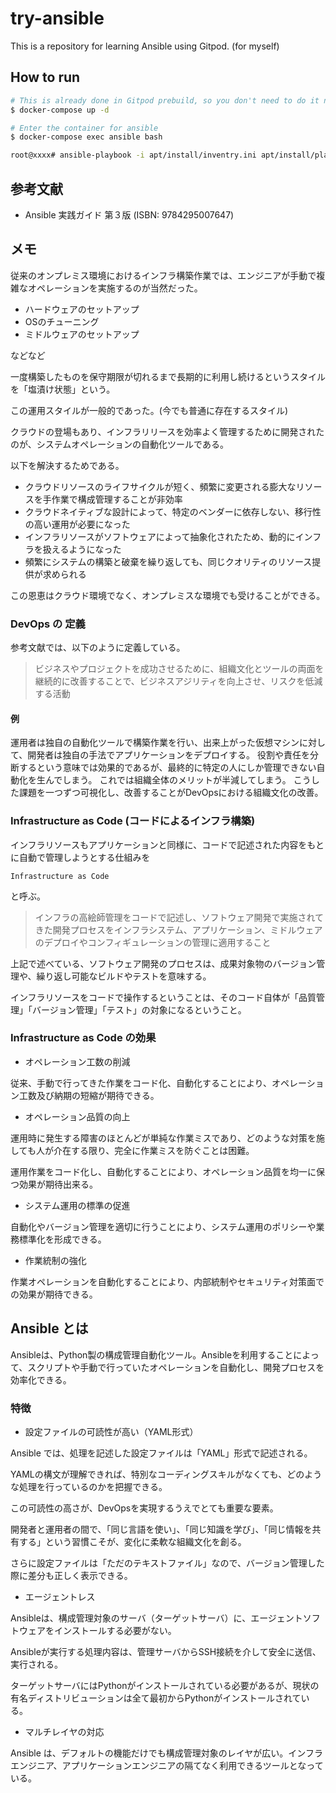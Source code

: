 # try-ansible
This is a repository for learning Ansible using Gitpod. (for myself)

## How to run

```sh
# This is already done in Gitpod prebuild, so you don't need to do it normally.
$ docker-compose up -d              

# Enter the container for ansible
$ docker-compose exec ansible bash

root@xxxx# ansible-playbook -i apt/install/inventry.ini apt/install/playbook.yml
```

## 参考文献

- Ansible 実践ガイド 第３版 (ISBN: 9784295007647)

## メモ

従来のオンプレミス環境におけるインフラ構築作業では、エンジニアが手動で複雑なオペレーションを実施するのが当然だった。

- ハードウェアのセットアップ
- OSのチューニング
- ミドルウェアのセットアップ

などなど

一度構築したものを保守期限が切れるまで長期的に利用し続けるというスタイルを「塩漬け状態」という。

この運用スタイルが一般的であった。(今でも普通に存在するスタイル)

クラウドの登場もあり、インフラリリースを効率よく管理するために開発されたのが、システムオペレーションの自動化ツールである。

以下を解決するためである。

- クラウドリソースのライフサイクルが短く、頻繁に変更される膨大なリソースを手作業で構成管理することが非効率
- クラウドネイティブな設計によって、特定のベンダーに依存しない、移行性の高い運用が必要になった
- インフラリソースがソフトウェアによって抽象化されたため、動的にインフラを扱えるようになった
- 頻繁にシステムの構築と破棄を繰り返しても、同じクオリティのリソース提供が求められる

この恩恵はクラウド環境でなく、オンプレミスな環境でも受けることができる。


### DevOps の 定義

参考文献では、以下のように定義している。

> ビジネスやプロジェクトを成功させるために、組織文化とツールの両面を継続的に改善することで、ビジネスアジリティを向上させ、リスクを低減する活動


#### 例

運用者は独自の自動化ツールで構築作業を行い、出来上がった仮想マシンに対して、開発者は独自の手法でアプリケーションをデプロイする。
役割や責任を分断するという意味では効果的であるが、最終的に特定の人にしか管理できない自動化を生んでしまう。
これでは組織全体のメリットが半減してしまう。
こうした課題を一つずつ可視化し、改善することがDevOpsにおける組織文化の改善。


### Infrastructure as Code (コードによるインフラ構築)

インフラリソースもアプリケーションと同様に、コードで記述された内容をもとに自動で管理しようとする仕組みを

```Infrastructure as Code``` 

と呼ぶ。

> インフラの高絵師管理をコードで記述し、ソフトウェア開発で実施されてきた開発プロセスをインフラシステム、アプリケーション、ミドルウェアのデプロイやコンフィギュレーションの管理に適用すること

上記で述べている、ソフトウェア開発のプロセスは、成果対象物のバージョン管理や、繰り返し可能なビルドやテストを意味する。

インフラリソースをコードで操作するということは、そのコード自体が「品質管理」「バージョン管理」「テスト」の対象になるということ。


### Infrastructure as Code の効果

- オペレーション工数の削減

従来、手動で行ってきた作業をコード化、自動化することにより、オペレーション工数及び納期の短縮が期待できる。

- オペレーション品質の向上

運用時に発生する障害のほとんどが単純な作業ミスであり、どのような対策を施しても人が介在する限り、完全に作業ミスを防ぐことは困難。

運用作業をコード化し、自動化することにより、オペレーション品質を均一に保つ効果が期待出来る。

- システム運用の標準の促進

自動化やバージョン管理を適切に行うことにより、システム運用のポリシーや業務標準化を形成できる。

- 作業統制の強化

作業オペレーションを自動化することにより、内部統制やセキュリティ対策面での効果が期待できる。

## Ansible とは

Ansibleは、Python製の構成管理自動化ツール。Ansibleを利用することによって、スクリプトや手動で行っていたオペレーションを自動化し、開発プロセスを効率化できる。

### 特徴

- 設定ファイルの可読性が高い（YAML形式）

Ansible では、処理を記述した設定ファイルは「YAML」形式で記述される。

YAMLの構文が理解できれば、特別なコーディングスキルがなくても、どのような処理を行っているのかを把握できる。

この可読性の高さが、DevOpsを実現するうえでとても重要な要素。

開発者と運用者の間で、「同じ言語を使い」、「同じ知識を学び」、「同じ情報を共有する」という習慣こそが、変化に柔軟な組織文化を創る。

さらに設定ファイルは「ただのテキストファイル」なので、バージョン管理した際に差分も正しく表示できる。

- エージェントレス

Ansibleは、構成管理対象のサーバ（ターゲットサーバ）に、エージェントソフトウェアをインストールする必要がない。

Ansibleが実行する処理内容は、管理サーバからSSH接続を介して安全に送信、実行される。

ターゲットサーバにはPythonがインストールされている必要があるが、現状の有名ディストリビューションは全て最初からPythonがインストールされている。

- マルチレイヤの対応

Ansible は、デフォルトの機能だけでも構成管理対象のレイヤが広い。インフラエンジニア、アプリケーションエンジニアの隔てなく利用できるツールとなっている。

